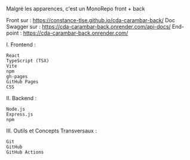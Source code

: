 Malgré les apparences, c'est un MonoRepo front + back

Front sur : https://constance-tlse.github.io/cda-carambar-back/
Doc Swagger sur : https://cda-carambar-back.onrender.com/api-docs/
End-point : https://cda-carambar-back.onrender.com/

I. Frontend :

    React
    TypeScript (TSX)
    Vite
    npm
    gh-pages
    GitHub Pages
    CSS

II. Backend :

    Node.js
    Express.js
    npm

III. Outils et Concepts Transversaux :

    Git
    GitHub
    GitHub Actions
